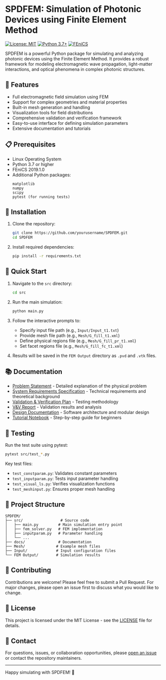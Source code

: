 # SPDFEM: Simulation of Photonic Devices using Finite Element Method

[![License: MIT](https://img.shields.io/badge/License-MIT-yellow.svg)](https://opensource.org/licenses/MIT)
[![Python 3.7+](https://img.shields.io/badge/python-3.7+-blue.svg)](https://www.python.org/downloads/)
[![FEniCS](https://img.shields.io/badge/powered%20by-FEniCS-blue.svg)](https://fenicsproject.org/)

SPDFEM is a powerful Python package for simulating and analyzing photonic devices using the Finite Element Method. It provides a robust framework for modeling electromagnetic wave propagation, light-matter interactions, and optical phenomena in complex photonic structures.

## 🚀 Features

- Full electromagnetic field simulation using FEM
- Support for complex geometries and material properties
- Built-in mesh generation and handling
- Visualization tools for field distributions
- Comprehensive validation and verification framework
- Easy-to-use interface for defining simulation parameters
- Extensive documentation and tutorials

## 📋 Prerequisites

- Linux Operating System
- Python 3.7 or higher
- FEniCS 2019.1.0
- Additional Python packages:
  ```
  matplotlib
  numpy
  scipy
  pytest (for running tests)
  ```

## 🔧 Installation

1. Clone the repository:
   ```bash
   git clone https://github.com/yourusername/SPDFEM.git
   cd SPDFEM
   ```

2. Install required dependencies:
   ```bash
   pip install -r requirements.txt
   ```

## 🎯 Quick Start

1. Navigate to the `src` directory:
   ```bash
   cd src
   ```

2. Run the main simulation:
   ```bash
   python main.py
   ```

3. Follow the interactive prompts to:
   - Specify input file path (e.g., `Input/Input_t1.txt`)
   - Provide mesh file path (e.g., `Mesh/G_fill_t1.xml`)
   - Define physical regions file (e.g., `Mesh/G_fill_pr_t1.xml`)
   - Set facet regions file (e.g., `Mesh/G_fill_fc_t1.xml`)

4. Results will be saved in the `FEM Output` directory as `.pvd` and `.vtk` files.

## 📚 Documentation

- [Problem Statement](docs/ProblemStatement/ProblemStatement.pdf) - Detailed explanation of the physical problem
- [System Requirements Specification](docs/SRS/SRS.pdf) - Technical requirements and theoretical background
- [Validation & Verification Plan](docs/VnVPlan/VnVPlan.pdf) - Testing methodology
- [V&V Report](docs/VnV%20Report/VnV%20Report.pdf) - Validation results and analysis
- [Design Documentation](docs/Design) - Software architecture and modular design
- [Tutorial Notebook](src/SPDFM%20Tutorial%20.ipynb) - Step-by-step guide for beginners

## 🧪 Testing

Run the test suite using pytest:
```bash
pytest src/test_*.py
```

Key test files:
- `test_constparam.py`: Validates constant parameters
- `test_inputparam.py`: Tests input parameter handling
- `test_visual_ls.py`: Verifies visualization functions
- `test_meshinput.py`: Ensures proper mesh handling

## 📁 Project Structure

```
SPDFEM/
├── src/                 # Source code
│   ├── main.py         # Main simulation entry point
│   ├── fem_solver.py   # FEM implementation
│   ├── inputparam.py   # Parameter handling
│   └── ...
├── docs/               # Documentation
├── Mesh/              # Example mesh files
├── Input/             # Input configuration files
└── FEM Output/        # Simulation results
```

## 🤝 Contributing

Contributions are welcome! Please feel free to submit a Pull Request. For major changes, please open an issue first to discuss what you would like to change.

## 📄 License

This project is licensed under the MIT License - see the [LICENSE](LICENSE) file for details.

## 📧 Contact

For questions, issues, or collaboration opportunities, please [open an issue](https://github.com/yourusername/SPDFEM/issues) or contact the repository maintainers.

---

Happy simulating with SPDFEM! 🌟
